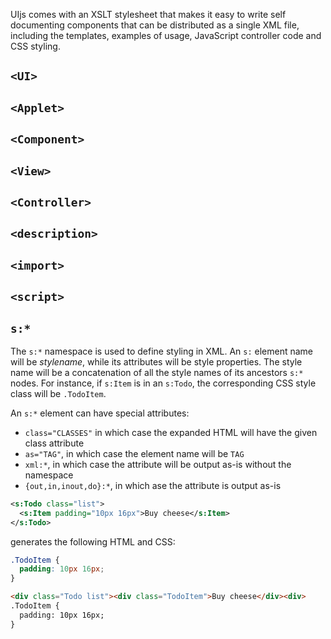 UIjs comes with an XSLT stylesheet that makes it easy to write self documenting
components that can be distributed as a single XML file, including the
templates, examples of usage, JavaScript controller code and CSS styling.

## `<UI>`

## `<Applet>`

## `<Component>`

## `<View>`

## `<Controller>`

## `<description>`

## `<import>`

## `<script>`

## `s:*`

The `s:*` namespace is used to define styling in XML. An `s:` element name
will be *stylename*, while its attributes will be style properties. The style
name will be a concatenation of all the style names of its ancestors `s:*` nodes.
For instance, if `s:Item` is in an `s:Todo`, the corresponding CSS style
class will be `.TodoItem`.

An `s:*` element can have special attributes:

- `class="CLASSES"` in which case the expanded HTML will have the given class attribute
- `as="TAG"`, in which case the element name will be `TAG`
- `xml:*`, in which case the attribute will be output as-is without the namespace
- `{out,in,inout,do}:*`, in which ase the attribute is output as-is


```xml
<s:Todo class="list">
  <s:Item padding="10px 16px">Buy cheese</s:Item>
</s:Todo>
```

generates the following HTML and CSS:

```css
.TodoItem {
  padding: 10px 16px;
}
````

```html
<div class="Todo list"><div class="TodoItem">Buy cheese</div><div>
.TodoItem {
  padding: 10px 16px;
}
````
